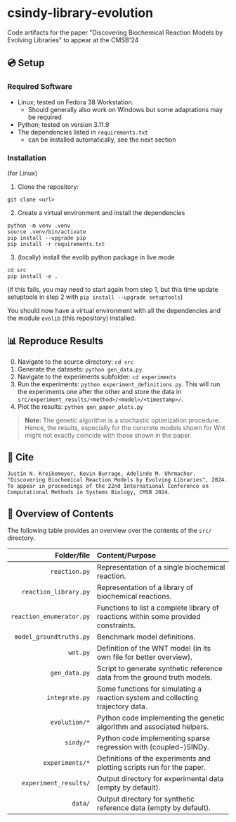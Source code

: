 # csindy-library-evolution
 
Code artifacts for the paper "Discovering Biochemical Reaction Models by Evolving Libraries" to appear at the CMSB'24

## :cd: Setup

### Required Software

- Linux; tested on Fedora 38 Workstation.
  - Should generally also work on Windows but some adaptations may be required
- Python; tested on version 3.11.9
- The dependencies listed in `requirements.txt`
  - can be installed automatically, see the next section

### Installation
(for Linux)

1. Clone the repository:
```
git clone <url>
```
2. Create a virtual environment and install the dependencies
```
python -m venv .venv
source .venv/bin/activate
pip install --upgrade pip
pip install -r requirements.txt
```
3. (locally) install the evolib python package in live mode
```
cd src
pip install -e .
```
(if this fails, you may need to start again from step 1, but this time update setuptools in step 2 with `pip install --upgrade setuptools`)

You should now have a virtual environment with all the dependencies and the module `evolib` (this repository) installed.

## :bar_chart: Reproduce Results

0. Navigate to the source directory: `cd src`
1. Generate the datasets: `python gen_data.py`.
2. Navigate to the experiments subfolder: `cd experiments`
3. Run the experiments: `python experiment_definitions.py`. This will run the experiments one after the other and store the data in `src/experiment_results/<method>/<model>/<timestamp>/`.
4. Plot the results: `python gen_paper_plots.py`
 
> **Note:** The genetic algorithm is a stochastic optimization procedure. Hence, the results, especially for the concrete models shown for Wnt might not exactly coincide with those shown in the paper.

## :page_facing_up: Cite

```
Justin N. Kreikemeyer, Kevin Burrage, Adelinde M. Uhrmacher. "Discovering Biochemical Reaction Models by Evolving Libraries", 2024. To appear in proceedings of the 22nd International Conference on Computational Methods in Systems Biology, CMSB 2024.
```

## :file_folder: Overview of Contents

The following table provides an overview over the contents of the `src/` directory.

| Folder/file              | Content/Purpose                                                                     |
| ------:                  | :--------                                                                           |
| `reaction.py`            | Representation of a single biochemical reaction.                                    |
| `reaction_library.py`    | Representation of a library of biochemical reactions.                               |
| `reaction_enumerator.py` | Functions to list a complete library of reactions within some provided constraints. |
| `model_groundtruths.py`  | Benchmark model definitions.                                                        |
| `wnt.py`                 | Definition of the WNT model (in its own file for better overview).                  |
| `gen_data.py`            | Script to generate synthetic reference data from the ground truth models.           |
| `integrate.py`           | Some functions for simulating a reaction system and collecting trajectory data.     |
| `evolution/*`            | Python code implementing the genetic algorithm and associated helpers.              |
| `sindy/*`                | Python code implementing sparse regression with (coupled-)SINDy.                    |
| `experiments/*`          | Definitions of the experiments and plotting scripts run for the paper.              |
| `experiment_results/`    | Output directory for experimental data (empty by default).                          |
| `data/`                  | Output directory for synthetic reference data (empty by default).                   |
